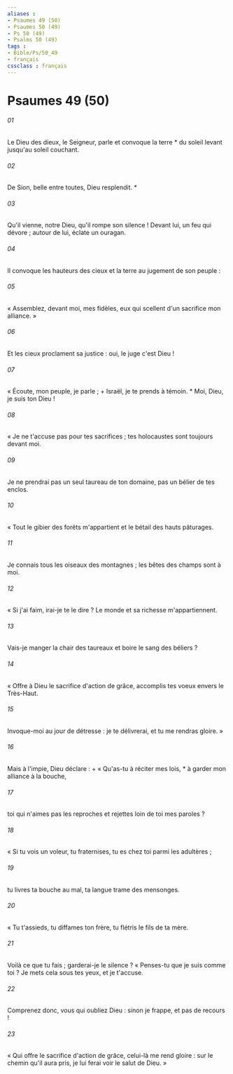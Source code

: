 ```yaml
---
aliases : 
- Psaumes 49 (50)
- Psaumes 50 (49)
- Ps 50 (49)
- Psalms 50 (49)
tags : 
- Bible/Ps/50_49
- français
cssclass : français
---
```


# Psaumes 49 (50)

###### 01
Le Dieu des dieux, le Seigneur, parle et convoque la terre * du soleil levant jusqu'au soleil couchant.
###### 02
De Sion, belle entre toutes, Dieu resplendit. *
###### 03
Qu'il vienne, notre Dieu, qu'il rompe son silence ! Devant lui, un feu qui dévore ; autour de lui, éclate un ouragan.
###### 04
Il convoque les hauteurs des cieux et la terre au jugement de son peuple :
###### 05
« Assemblez, devant moi, mes fidèles, eux qui scellent d'un sacrifice mon alliance. »
###### 06
Et les cieux proclament sa justice : oui, le juge c'est Dieu !
###### 07
« Écoute, mon peuple, je parle ; + Israël, je te prends à témoin. * Moi, Dieu, je suis ton Dieu !
###### 08
« Je ne t'accuse pas pour tes sacrifices ; tes holocaustes sont toujours devant moi.
###### 09
Je ne prendrai pas un seul taureau de ton domaine, pas un bélier de tes enclos.
###### 10
« Tout le gibier des forêts m'appartient et le bétail des hauts pâturages.
###### 11
Je connais tous les oiseaux des montagnes ; les bêtes des champs sont à moi.
###### 12
« Si j'ai faim, irai-je te le dire ? Le monde et sa richesse m'appartiennent.
###### 13
Vais-je manger la chair des taureaux et boire le sang des béliers ?
###### 14
« Offre à Dieu le sacrifice d'action de grâce, accomplis tes voeux envers le Très-Haut.
###### 15
Invoque-moi au jour de détresse : je te délivrerai, et tu me rendras gloire. »
###### 16
Mais à l'impie, Dieu déclare : + « Qu'as-tu à réciter mes lois, * à garder mon alliance à la bouche,
###### 17
toi qui n'aimes pas les reproches et rejettes loin de toi mes paroles ?
###### 18
« Si tu vois un voleur, tu fraternises, tu es chez toi parmi les adultères ;
###### 19
tu livres ta bouche au mal, ta langue trame des mensonges.
###### 20
« Tu t'assieds, tu diffames ton frère, tu flétris le fils de ta mère.
###### 21
Voilà ce que tu fais ; garderai-je le silence ? « Penses-tu que je suis comme toi ? Je mets cela sous tes yeux, et je t'accuse.
###### 22
Comprenez donc, vous qui oubliez Dieu : sinon je frappe, et pas de recours !
###### 23
« Qui offre le sacrifice d'action de grâce, celui-là me rend gloire : sur le chemin qu'il aura pris, je lui ferai voir le salut de Dieu. »
